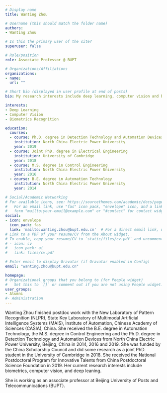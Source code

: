```yaml
---
# Display name
title: Wanting Zhou

# Username (this should match the folder name)
authors:
- Wanting Zhou

# Is this the primary user of the site?
superuser: false

# Role/position
role: Associate Professor @ BUPT

# Organizations/Affiliations
organizations:
- name: 
  url: ""

# Short bio (displayed in user profile at end of posts)
bio: My research interests include deep learning, computer vision and biometrics recognition.

interests:
- Deep Learning
- Computer Vision
- Biometrics Recognition

education:
  courses:
  - course: Ph.D. degree in Detection Technology and Automation Devices
    institution: North China Electric Power University
    year: 2019
  - course: Joint PhD. degree in Electrical Engineering
    institution: University of Cambridge
    year: 2018
  - course: M.S. degree in Control Engineering
    institution: North China Electric Power University
    year: 2016 
  - course: B.E. degree in Automation Technology 
    institution: North China Electric Power University
    year: 2014

# Social/Academic Networking
# For available icons, see: https://sourcethemes.com/academic/docs/page-builder/#icons
#   For an email link, use "fas" icon pack, "envelope" icon, and a link in the
#   form "mailto:your-email@example.com" or "#contact" for contact widget.
social:
- icon: envelope
  icon_pack: fas
  link: 'mailto:wanting.zhou@bupt.edu.cn'  # For a direct email link, use "mailto:test@example.org".
# Link to a PDF of your resume/CV from the About widget.
# To enable, copy your resume/CV to `static/files/cv.pdf` and uncomment the lines below.
# - icon: cv
#   icon_pack: ai
#   link: files/cv.pdf

# Enter email to display Gravatar (if Gravatar enabled in Config)
email: "wanting.zhou@bupt.edu.cn"

homepage:
# Organizational groups that you belong to (for People widget)
#   Set this to `[]` or comment out if you are not using People widget.
user_groups:
- Alumni
#- Administration
---
```

Wanting Zhou finished postdoc work with the New Laboratory of Pattern Recognition (NLPR), State Key Laboratory of Multimodal Artificial Intelligence Systems (MAIS), Institute of Automation, Chinese Academy of Sciences (CASIA), China. She received the B.E. degree in Automation Technology, the M.S. degree in Control Engineering and the Ph.D. degree in Detection Technology and Automation Devices from North China Electric Power University, Beijing, China in 2014, 2016 and 2019. She was funded by the China Scholarship Council and did some research as a joint PhD. student in the University of Cambridge in 2018. She received the National Postdoctoral Program for Innovative Talents from China Postdoctoral Science Foundation in 2019. Her current research interests include biometrics, computer vision, and deep leaning.

She is working as an associate professor at Beijing University of Posts and  Telecommunications (BUPT).